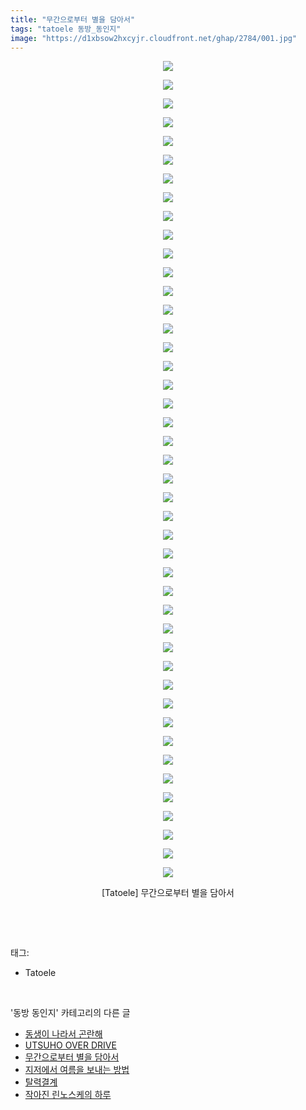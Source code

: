 ```yaml
---
title: "무간으로부터 별을 담아서"
tags: "tatoele 동방_동인지"
image: "https://d1xbsow2hxcyjr.cloudfront.net/ghap/2784/001.jpg"
---
```

<div class="article">
<p style="text-align: center; clear: none; float: none;"><img src="{{ site.imgserver10 }}/ghap/2784/001.jpg"/></p>
<p style="text-align: center; clear: none; float: none;"><img src="{{ site.imgserver10 }}/ghap/2784/002.jpg"/></p>
<p style="text-align: center; clear: none; float: none;"><img src="{{ site.imgserver10 }}/ghap/2784/003.jpg"/></p>
<p style="text-align: center; clear: none; float: none;"><img src="{{ site.imgserver10 }}/ghap/2784/004.jpg"/></p>
<p style="text-align: center; clear: none; float: none;"><img src="{{ site.imgserver10 }}/ghap/2784/005.jpg"/></p>
<p style="text-align: center; clear: none; float: none;"><img src="{{ site.imgserver10 }}/ghap/2784/006.jpg"/></p>
<p style="text-align: center; clear: none; float: none;"><img src="{{ site.imgserver10 }}/ghap/2784/007.jpg"/></p>
<p style="text-align: center; clear: none; float: none;"><img src="{{ site.imgserver10 }}/ghap/2784/008.jpg"/></p>
<p style="text-align: center; clear: none; float: none;"><img src="{{ site.imgserver10 }}/ghap/2784/009.jpg"/></p>
<p style="text-align: center; clear: none; float: none;"><img src="{{ site.imgserver10 }}/ghap/2784/010.jpg"/></p>
<p style="text-align: center; clear: none; float: none;"><img src="{{ site.imgserver10 }}/ghap/2784/011.jpg"/></p>
<p style="text-align: center; clear: none; float: none;"><img src="{{ site.imgserver10 }}/ghap/2784/012.jpg"/></p>
<p style="text-align: center; clear: none; float: none;"><img src="{{ site.imgserver10 }}/ghap/2784/013.jpg"/></p>
<p style="text-align: center; clear: none; float: none;"><img src="{{ site.imgserver10 }}/ghap/2784/014.jpg"/></p>
<p style="text-align: center; clear: none; float: none;"><img src="{{ site.imgserver10 }}/ghap/2784/015.jpg"/></p>
<p style="text-align: center; clear: none; float: none;"><img src="{{ site.imgserver10 }}/ghap/2784/016.jpg"/></p>
<p style="text-align: center; clear: none; float: none;"><img src="{{ site.imgserver10 }}/ghap/2784/017.jpg"/></p>
<p style="text-align: center; clear: none; float: none;"><img src="{{ site.imgserver10 }}/ghap/2784/018.jpg"/></p>
<p style="text-align: center; clear: none; float: none;"><img src="{{ site.imgserver10 }}/ghap/2784/019.jpg"/></p>
<p style="text-align: center; clear: none; float: none;"><img src="{{ site.imgserver10 }}/ghap/2784/020.jpg"/></p>
<p style="text-align: center; clear: none; float: none;"><img src="{{ site.imgserver10 }}/ghap/2784/021.jpg"/></p>
<p style="text-align: center; clear: none; float: none;"><img src="{{ site.imgserver10 }}/ghap/2784/022.jpg"/></p>
<p style="text-align: center; clear: none; float: none;"><img src="{{ site.imgserver10 }}/ghap/2784/023.jpg"/></p>
<p style="text-align: center; clear: none; float: none;"><img src="{{ site.imgserver10 }}/ghap/2784/024.jpg"/></p>
<p style="text-align: center; clear: none; float: none;"><img src="{{ site.imgserver10 }}/ghap/2784/025.jpg"/></p>
<p style="text-align: center; clear: none; float: none;"><img src="{{ site.imgserver10 }}/ghap/2784/026.jpg"/></p>
<p style="text-align: center; clear: none; float: none;"><img src="{{ site.imgserver10 }}/ghap/2784/027.jpg"/></p>
<p style="text-align: center; clear: none; float: none;"><img src="{{ site.imgserver10 }}/ghap/2784/028.jpg"/></p>
<p style="text-align: center; clear: none; float: none;"><img src="{{ site.imgserver10 }}/ghap/2784/029.jpg"/></p>
<p style="text-align: center; clear: none; float: none;"><img src="{{ site.imgserver10 }}/ghap/2784/030.jpg"/></p>
<p style="text-align: center; clear: none; float: none;"><img src="{{ site.imgserver10 }}/ghap/2784/031.jpg"/></p>
<p style="text-align: center; clear: none; float: none;"><img src="{{ site.imgserver10 }}/ghap/2784/032.jpg"/></p>
<p style="text-align: center; clear: none; float: none;"><img src="{{ site.imgserver10 }}/ghap/2784/033.jpg"/></p>
<p style="text-align: center; clear: none; float: none;"><img src="{{ site.imgserver10 }}/ghap/2784/034.jpg"/></p>
<p style="text-align: center; clear: none; float: none;"><img src="{{ site.imgserver10 }}/ghap/2784/035.jpg"/></p>
<p style="text-align: center; clear: none; float: none;"><img src="{{ site.imgserver10 }}/ghap/2784/036.jpg"/></p>
<p style="text-align: center; clear: none; float: none;"><img src="{{ site.imgserver10 }}/ghap/2784/037.jpg"/></p>
<p style="text-align: center; clear: none; float: none;"><img src="{{ site.imgserver10 }}/ghap/2784/038.jpg"/></p>
<p style="text-align: center; clear: none; float: none;"><img src="{{ site.imgserver10 }}/ghap/2784/039.jpg"/></p>
<p style="text-align: center; clear: none; float: none;"><img src="{{ site.imgserver10 }}/ghap/2784/040.jpg"/></p>
<p style="text-align: center; clear: none; float: none;"><img src="{{ site.imgserver10 }}/ghap/2784/041.jpg"/></p>
<p style="text-align: center; clear: none; float: none;"><img src="{{ site.imgserver10 }}/ghap/2784/042.jpg"/></p>
<p style="text-align: center; clear: none; float: none;"><img src="{{ site.imgserver10 }}/ghap/2784/043.jpg"/></p>
<p style="text-align: center; clear: none; float: none;"><img src="{{ site.imgserver10 }}/ghap/2784/044.jpg"/></p>
<p style="text-align: center; clear: none; float: none;">[Tatoele] 무간으로부터 별을 담아서</p>
<p><br/></p>
</div><br/>
<div class="tagTrail">
<p>태그: </p>
<ul>
<li>Tatoele</li>
</ul>
</div><br/>
<div class="another">
<p>'동방 동인지' 카테고리의 다른 글</p>
<ul>
<li><a href="/ghap_2786">동생이 나라서 곤란해</a></li>
<li><a href="/ghap_2785">UTSUHO OVER DRIVE</a></li>
<li><a href="/ghap_2784">무간으로부터 별을 담아서</a></li>
<li><a href="/ghap_2783">지저에서 여름을 보내는 방법</a></li>
<li><a href="/ghap_2782">탈력결계</a></li>
<li><a href="/ghap_2781">작아진 린노스케의 하루</a></li>
</ul>
</div><br/>
<div class="cb_module cb_fluid">
<div class="cb_wrt cb_profile">
</div><!-- commentList close -->
</div><br/>
